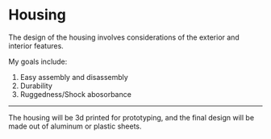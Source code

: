 # Housing

The design of the housing involves considerations of the exterior and interior features. 

My goals include:
1. Easy assembly and disassembly
2. Durability
3. Ruggedness/Shock abosorbance
---
The housing will be 3d printed for prototyping, and the final design will be made out of aluminum or plastic sheets.